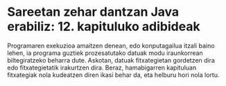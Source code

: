 # Sareetan zehar dantzan Java erabiliz: 12. kapituluko adibideak
Programaren exekuzioa amaitzen denean, edo konputagailua itzali baino lehen, ia programa guztiek prozesatutako datuak modu iraunkorrean biltegiratzeko beharra dute. Askotan, datuak fitxategietan gordetzen dira edo fitxategietatik irakurtzen dira. Beraz, hamabigarren kapituluan fitxategiak nola kudeatzen diren ikasi behar da, eta helburu hori nola lortu.
